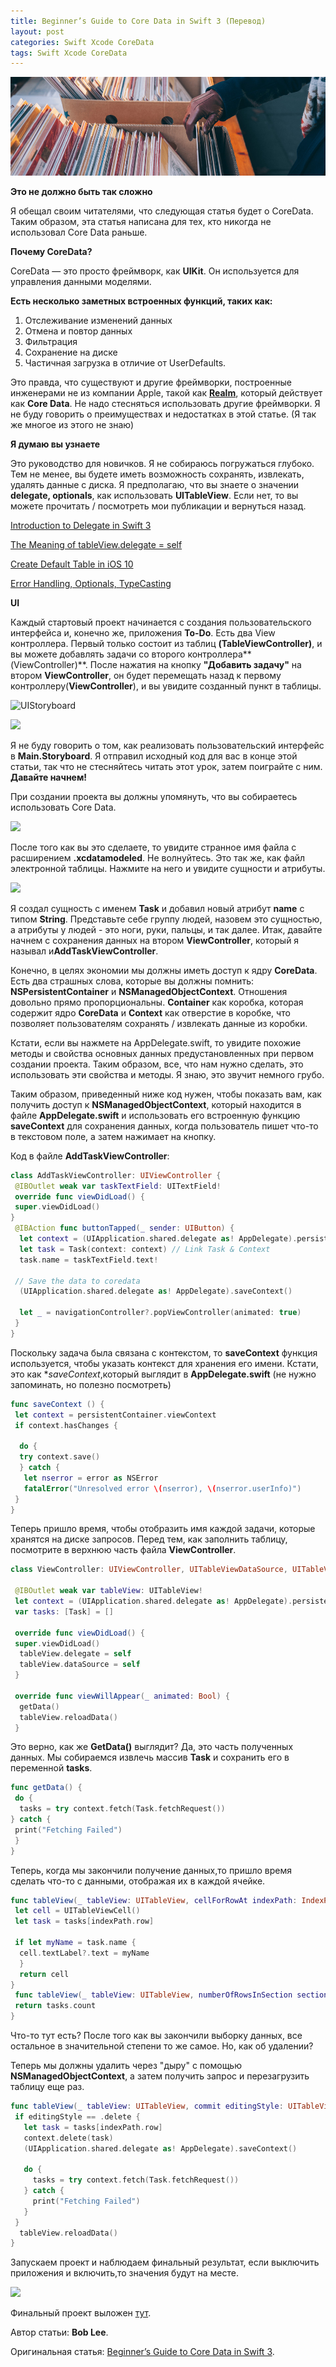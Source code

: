 ```yaml
---
title: Beginner’s Guide to Core Data in Swift 3 (Перевод)
layout: post
categories: Swift Xcode CoreData
tags: Swift Xcode CoreData
---
```


![](/images/post/beginner-guide-to-core-data-in-swift-3.jpg)

**Это не должно быть так сложно**

Я обещал своим читателями, что следующая статья будет о CoreData. Таким образом, эта статья
написана для тех, кто никогда не использовал Core Data раньше.

**Почему CoreData?**

CoreData — это просто фреймворк, как **UIKit**. Он используется для управления данными моделями.

**Есть несколько заметных встроенных функций, таких как:**

1. Отслеживание изменений данных
2. Отмена и повтор данных
3. Фильтрация
4. Сохранение на диске
5. Частичная загрузка в отличие от UserDefaults.

Это правда, что существуют и другие фреймворки, построенные инженерами не из компании Apple,
такой как **[Realm](https://realm.io)**, который действует как **Core Data**. Не надо стесняться использовать другие
фреймворки. Я не буду говорить о преимуществах и недостатках в этой статье. (Я так же многое из этого не знаю)

**Я думаю вы узнаете**

Это руководство для новичков. Я не собираюсь погружаться глубоко. Тем не менее, вы будете иметь
возможность сохранять, извлекать, удалять данные с диска. Я предполагаю, что вы знаете о
значении **delegate, optionals**, как использовать **UITableView**. Если нет, то вы можете прочитать /
посмотреть мои публикации и вернуться назад.

[Introduction to Delegate in Swift 3](https://medium.com/ios-geek-community/the-meaning-of-delegate-in-swift-347eaa9674d#.adv4k7yvh)

[The Meaning of tableView.delegate = self](https://medium.com/ios-geek-community/the-meaning-of-tableview-delegate-self-1248320cecae#.gy787vdsb)

[Create Default Table in iOS 10](https://www.youtube.com/watch?v=PeBZKH-FORI)

[Error Handling, Optionals, TypeCasting](https://www.youtube.com/playlist?list=PL8btZwalbjYlRZh8Q1VK80Ly0YsZ7PZxx)

**UI**

Каждый стартовый проект начинается с создания пользовательского интерфейса и, конечно же,
приложения **To-Do**. Есть два View контроллера. Первый только состоит из таблиц
**(TableViewController)**, и вы можете добавлять задачи со второго контроллера**(ViewController)**.
После нажатия на кнопку **"Добавить задачу"** на втором **ViewController**, он будет
перемещать назад к первому контроллеру(**ViewController**), и вы увидите созданный пункт
в таблицы.

![UIStoryboard](https://cdn-images-1.medium.com/max/800/1*6AsjsPG0QNUX__Hft3fTSg.png)

![](https://cdn-images-1.medium.com/max/800/1*C5aHtFtemVYQbBJIQxX-vA.gif)

Я не буду говорить о том, как реализовать пользовательский интерфейс в **Main.Storyboard**.
Я отправил исходный код для вас в конце этой статьи, так что не стесняйтесь читать этот урок,
затем поиграйте с ним.
**Давайте начнем!**

При создании проекта вы должны упомянуть, что вы собираетесь использовать Core Data.

![](https://cdn-images-1.medium.com/max/800/1*eXDHkA9pZPAGdPwUyOQx4w.png)

После того как вы это сделаете, то увидите странное имя файла с расширением **.xcdatamodeled**.
Не волнуйтесь. Это так же, как файл электронной таблицы. Нажмите на него и увидите
сущности и атрибуты.

![](https://cdn-images-1.medium.com/max/800/1*WiX3WpyTaMl3WpFDVAmFeQ.png)

Я создал сущность с именем **Task**  и добавил новый атрибут **name** с типом **String**. Представьте себе
группу людей, назовем это сущностью, а атрибуты у людей - это ноги, руки, пальцы, и так далее.
Итак, давайте начнем с сохранения данных на втором **ViewController**, который я называл
и**AddTaskViewController**.

Конечно, в целях экономии мы должны иметь доступ к ядру **CoreData**. Есть два страшных слова,
которые вы должны помнить: **NSPersistentContainer** и **NSManagedObjectContext**.
Отношения довольно прямо пропорциональны. **Container** как коробка, которая содержит ядро
**CoreData** и **Context** как отверстие в коробке, что позволяет пользователям сохранять /
извлекать данные из коробки.

Кстати, если вы нажмете на AppDelegate.swift, то увидите похожие методы и свойства основных
данных предустановленных при первом создании проекта. Таким образом, все, что нам нужно
сделать, это использовать эти свойства и методы. Я знаю, это звучит немного грубо.

Таким образом, приведенный ниже код нужен, чтобы показать вам, как получить доступ
к **NSManagedObjectContext**, который находится в файле **AppDelegate.swift** и использовать
его встроенную функцию **saveContext** для сохранения данных, когда пользователь пишет
что-то в текстовом поле, а затем нажимает на кнопку.

Код в файле **AddTaskViewController**:

```swift
class AddTaskViewController: UIViewController {
 @IBOutlet weak var taskTextField: UITextField!
 override func viewDidLoad() {
 super.viewDidLoad()
}
 @IBAction func buttonTapped(_ sender: UIButton) {
  let context = (UIApplication.shared.delegate as! AppDelegate).persistentContainer.viewContext
  let task = Task(context: context) // Link Task & Context
  task.name = taskTextField.text!

 // Save the data to coredata
  (UIApplication.shared.delegate as! AppDelegate).saveContext()

  let _ = navigationController?.popViewController(animated: true)
 }
}
```
Поскольку задача была связана с контекстом, то **saveContext** функция используется, чтобы указать
контекст для хранения его имени. Кстати, это как **saveContext*,который выглядит в **AppDelegate.swift**
(не нужно запоминать, но полезно посмотреть)

```swift
func saveContext () {
 let context = persistentContainer.viewContext
 if context.hasChanges {

  do {
  try context.save()
  } catch {
   let nserror = error as NSError
   fatalError("Unresolved error \(nserror), \(nserror.userInfo)")
 }
}
```

Теперь пришло время, чтобы отобразить имя каждой задачи, которые хранятся на диске запросов.
Перед тем, как заполнить таблицу, посмотрите в верхнюю часть  файла **ViewController**.

```swift
class ViewController: UIViewController, UITableViewDataSource, UITableViewDelegate {

 @IBOutlet weak var tableView: UITableView!
 let context = (UIApplication.shared.delegate as! AppDelegate).persistentContainer.viewContext
 var tasks: [Task] = []

 override func viewDidLoad() {
 super.viewDidLoad()
  tableView.delegate = self
  tableView.dataSource = self
 }

 override func viewWillAppear(_ animated: Bool) {
  getData()
  tableView.reloadData()
 }
```

Это верно, как же **GetData()** выглядит? Да, это часть полученных данных. Мы собираемся извлечь
массив **Task** и сохранить его в переменной **tasks**.

```swift
func getData() {
 do {
  tasks = try context.fetch(Task.fetchRequest())
} catch {
 print("Fetching Failed")
 }
}
```

Теперь, когда мы закончили получение данных,то пришло время сделать что-то с данными, отображая
их в каждой ячейке.

```swift
func tableView(_ tableView: UITableView, cellForRowAt indexPath: IndexPath) -> UITableViewCell {
 let cell = UITableViewCell()
 let task = tasks[indexPath.row]

 if let myName = task.name {
  cell.textLabel?.text = myName
  }
  return cell
}
 func tableView(_ tableView: UITableView, numberOfRowsInSection section: Int) -> Int {
 return tasks.count
}
```

Что-то тут есть? После того как вы закончили выборку данных, все остальное в значительной
степени то же самое. Но, как об удалении?

Теперь мы должны удалить через "дыру" с помощью **NSManagedObjectContext**,
а затем получить запрос и перезагрузить таблицу еще раз.

```swift
func tableView(_ tableView: UITableView, commit editingStyle: UITableViewCellEditingStyle, forRowAt indexPath: IndexPath) {
 if editingStyle == .delete {
   let task = tasks[indexPath.row]
   context.delete(task)
   (UIApplication.shared.delegate as! AppDelegate).saveContext()

   do {
     tasks = try context.fetch(Task.fetchRequest())
   } catch {
     print("Fetching Failed")
   }
 }
  tableView.reloadData()
}
```

Запускаем проект и наблюдаем финальный результат, если выключить приложения и включить,то
значения будут на месте.

![](https://cdn-images-1.medium.com/max/800/1*C5aHtFtemVYQbBJIQxX-vA.gif)

Финальный проект выложен [тут](https://github.com/bobleesj/Blog_Intro_to_CoreData).

Автор статьи: **Bob Lee**.

Оригинальная статья: [Beginner’s Guide to Core Data in Swift 3](https://medium.com/ios-geek-community/beginners-guide-to-core-data-in-swift-3-85292ef4edd).


